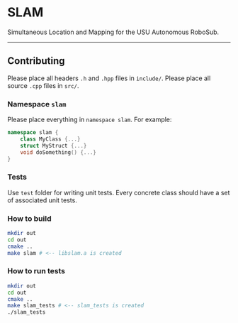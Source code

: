 
# SLAM
Simultaneous Location and Mapping for the USU Autonomous RoboSub.

---

## Contributing

Please place all headers `.h` and `.hpp` files in `include/`.
Please place all source `.cpp` files in `src/`.

### Namespace `slam`

Please place everything in `namespace slam`. For example:

```c++
namespace slam {
    class MyClass {...}
    struct MyStruct {...}
    void doSomething() {...}
}
```

### Tests

Use `test` folder for writing unit tests. Every concrete class should have
a set of associated unit tests.

### How to build
```bash
mkdir out
cd out
cmake ..
make slam # <-- libslam.a is created
```

### How to run tests
```bash
mkdir out
cd out
cmake ..
make slam_tests # <-- slam_tests is created
./slam_tests
```
